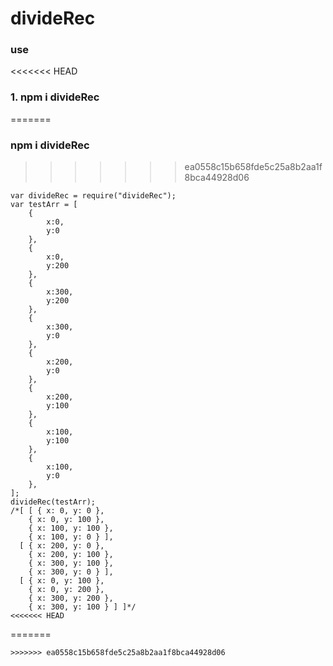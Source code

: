 # divideRec
### use
<<<<<<< HEAD
### 1. npm i divideRec
=======
### npm i divideRec
>>>>>>> ea0558c15b658fde5c25a8b2aa1f8bca44928d06

```
var divideRec = require("divideRec");
var testArr = [
    {
        x:0,
        y:0
    },
    {
        x:0,
        y:200
    },
    {
        x:300,
        y:200
    },
    {
        x:300,
        y:0
    },
    {
        x:200,
        y:0
    },
    {
        x:200,
        y:100
    },
    {
        x:100,
        y:100
    },
    {
        x:100,
        y:0
    },
];
divideRec(testArr);
/*[ [ { x: 0, y: 0 },
    { x: 0, y: 100 },
    { x: 100, y: 100 },
    { x: 100, y: 0 } ],
  [ { x: 200, y: 0 },
    { x: 200, y: 100 },
    { x: 300, y: 100 },
    { x: 300, y: 0 } ],
  [ { x: 0, y: 100 },
    { x: 0, y: 200 },
    { x: 300, y: 200 },
    { x: 300, y: 100 } ] ]*/
<<<<<<< HEAD
 ```
=======
 ```
>>>>>>> ea0558c15b658fde5c25a8b2aa1f8bca44928d06
